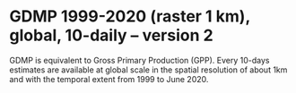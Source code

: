 #  GDMP 1999-2020 (raster 1 km), global, 10-daily – version 2

GDMP is equivalent to Gross Primary Production (GPP). Every 10-days estimates are available at global scale in the spatial resolution of about 1km and with the temporal extent from 1999 to June 2020. 
